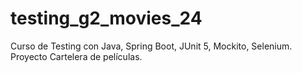 # testing_g2_movies_24
Curso de Testing con Java, Spring Boot, JUnit 5, Mockito, Selenium. Proyecto Cartelera de películas.
